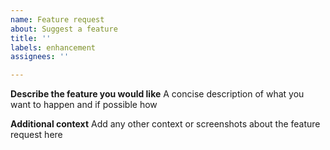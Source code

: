 ```yaml
---
name: Feature request
about: Suggest a feature
title: ''
labels: enhancement
assignees: ''

---
```


**Describe the feature you would like**
A concise description of what you want to happen and if possible how

**Additional context**
Add any other context or screenshots about the feature request here
